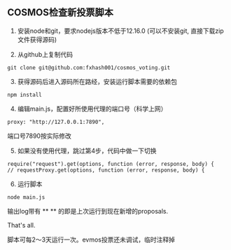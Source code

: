 ## COSMOS检查新投票脚本

1. 安装node和git，要求nodejs版本不低于12.16.0 (可以不安装git, 直接下载zip文件获得源码)

2. 从github上复制代码

  ```
  git clone git@github.com:fxhash001/cosmos_voting.git
  ```

3. 获得源码后进入源码所在路经，安装运行脚本需要的依赖包

  ```
  npm install
  ```

4. 编辑main.js，配置好所使用代理的端口号（科学上网）

  ```
  proxy: "http://127.0.0.1:7890",
  ```

  端口号7890按实际修改

5. 如果没有使用代理，跳过第4步，代码中做一下切换

  ```
  require("request").get(options, function (error, response, body) {
  // requestProxy.get(options, function (error, response, body) {
  ```
6. 运行脚本

  ```
  node main.js
  ```

  输出log带有 ** ** 的即是上次运行到现在新增的proposals.

That's all.


  脚本可每2～3天运行一次。evmos投票还未调试，临时注释掉